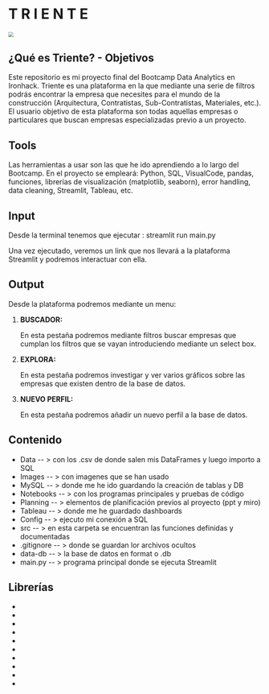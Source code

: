                                                                                                                                                                                                                                                                                                                                                                                                                                                                                                                                                                                                                                                                    

# T R I E N T E

<img src="C:\Users\pablo\Desktop\IRONHACK\Triente-Final-Project\Images\Portada.jpg" style="zoom:60%;" />



## ¿Qué es Triente? - Objetivos

Este repositorio es mi proyecto final del Bootcamp Data Analytics en Ironhack. Triente es una plataforma en la que mediante una serie de filtros podrás encontrar la empresa que necesites para el mundo de la construcción (Arquitectura, Contratistas, Sub-Contratistas, Materiales, etc.). El usuario objetivo de esta plataforma son todas aquellas empresas o particulares que buscan empresas especializadas previo a un proyecto.



## Tools

Las herramientas a usar son las que he ido aprendiendo a lo largo del Bootcamp. En el proyecto se empleará: Python, SQL, VisualCode, pandas, funciones, librerías de visualización (matplotlib, seaborn), error handling, data cleaning, Streamlit, Tableau, etc.



## Input

Desde la terminal tenemos que ejecutar :  streamlit run main.py

Una vez ejecutado, veremos un link que nos llevará  a la plataforma Streamlit y podremos interactuar con ella.



## Output

Desde la plataforma podremos mediante un menu:

1. **BUSCADOR:**

   En esta pestaña podremos mediante filtros buscar empresas que cumplan los filtros que se vayan introduciendo mediante un select box.

   

2. **EXPLORA:**

   En esta pestaña podremos investigar y ver varios gráficos sobre las empresas que existen dentro de la base de datos.

   

3. **NUEVO PERFIL:**

   En esta pestaña podremos añadir un nuevo perfil a la base de datos.

   

## Contenido

- Data -- > con los .csv de donde salen mis DataFrames y luego importo a SQL
- Images  -- > con imagenes que se han usado
- MySQL -- > donde me he ido guardando la creación de tablas y DB
- Notebooks -- > con los programas principales y pruebas de código
- Planning -- > elementos de planificación previos al proyecto (ppt y miro)
- Tableau -- > donde me he guardado dashboards
- Config -- > ejecuto mi conexión a SQL
- src -- >  en esta carpeta se encuentran las funciones definidas y documentadas
- .gitignore -- > donde se guardan lor archivos ocultos
- data-db -- > la base de datos en format o .db
- main.py -- > programa principal donde se ejecuta Streamlit



## Librerías

- [Streamlit]: https://docs.streamlit.io/en/stable/

  

- [pandas]: https://pandas.pydata.org/docs/

  

- [numpy]: https://numpy.org/doc/

  

- [seaborn]: https://seaborn.pydata.org/

  

- [maplotlib]: https://matplotlib.org/

  

- [PIL]: https://omz-software.com/pythonista/docs/ios/PIL.html

  

- [Time]: https://docs.python.org/3/library/time.html

  

- [sqlalchemy]: https://docs.sqlalchemy.org/en/14/

  

- [Os]: https://docs.python.org/3/library/os.html

  

- [String]: https://docs.python.org/3/library/string.html

  















